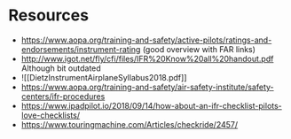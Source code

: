 # Resources
- https://www.aopa.org/training-and-safety/active-pilots/ratings-and-endorsements/instrument-rating (good overview with FAR links)
- http://www.igot.net/fly/cfi/files/IFR%20Know%20all%20handout.pdf Although bit outdated 
- ![[DietzInstrumentAirplaneSyllabus2018.pdf]]
- https://www.aopa.org/training-and-safety/air-safety-institute/safety-centers/ifr-procedures
- https://www.ipadpilot.io/2018/09/14/how-about-an-ifr-checklist-pilots-love-checklists/
- https://www.touringmachine.com/Articles/checkride/2457/